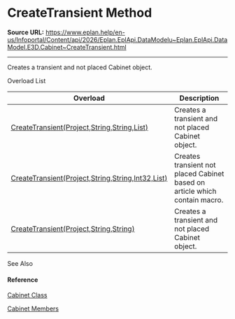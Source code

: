 # CreateTransient Method

**Source URL:** https://www.eplan.help/en-us/Infoportal/Content/api/2026/Eplan.EplApi.DataModelu~Eplan.EplApi.DataModel.E3D.Cabinet~CreateTransient.html

---

Creates a transient and not placed Cabinet object.

Overload List

| Overload | Description |
| --- | --- |
| [CreateTransient(Project,String,String,List<Placement3D>)](Eplan.EplApi.DataModelu~Eplan.EplApi.DataModel.E3D.Cabinet~CreateTransient(Project,String,String,List{Placement3D}).html) | Creates a transient and not placed Cabinet object. |
| [CreateTransient(Project,String,String,Int32,List<Placement3D>)](topic469.html) | Creates transient not placed Cabinet based on article which contain macro. |
| [CreateTransient(Project,String,String)](Eplan.EplApi.DataModelu~Eplan.EplApi.DataModel.E3D.Cabinet~CreateTransient(Project,String,String).html) | Creates a transient and not placed Cabinet object. |



See Also

#### Reference

[Cabinet Class](Eplan.EplApi.DataModelu~Eplan.EplApi.DataModel.E3D.Cabinet.html)
  
[Cabinet Members](Eplan.EplApi.DataModelu~Eplan.EplApi.DataModel.E3D.Cabinet_members.html)